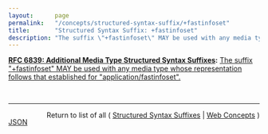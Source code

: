 ```yaml
---
layout:      page
permalink:   "/concepts/structured-syntax-suffix/+fastinfoset"
title:       "Structured Syntax Suffix: +fastinfoset"
description: "The suffix \"+fastinfoset\" MAY be used with any media type whose representation follows that established for \"application/fastinfoset\"."
---
```


**[RFC 6839: Additional Media Type Structured Syntax Suffixes](/specs/IETF/RFC/6839 "A content media type name sometimes includes partitioned meta-information distinguished by a structured syntax to permit noting an attribute of the media as a suffix to the name. This document defines several structured syntax suffixes for use with media type registrations. In particular, it defines and registers the &#34;+json&#34;, &#34;+ber&#34;, &#34;+der&#34;, &#34;+fastinfoset&#34;, &#34;+wbxml&#34; and &#34;+zip&#34; structured syntax suffixes, and provides a media type structured syntax suffix registration form for the &#34;+xml&#34; structured syntax suffix."):** [The suffix "+fastinfoset" MAY be used with any media type whose representation follows that established for "application/fastinfoset".](http://tools.ietf.org/html/rfc6839#section-3.4 "Read documentation for Structured Syntax Suffix &#34;+fastinfoset&#34;")

<br/>
<hr/>

<p style="float : left"><a href="./+fastinfoset.json" title="JSON representing this particular Web Concept value">JSON</a></p>
<p style="text-align: right">Return to list of all ( <a href="../structured-syntax-suffixes">Structured Syntax Suffixes</a> | <a href="../">Web Concepts</a> )</p>
